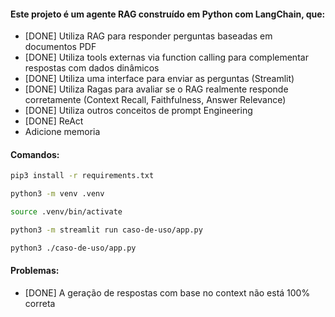 #### Este projeto é um agente RAG construído em Python com LangChain, que:

- [DONE] Utiliza RAG para responder perguntas baseadas em documentos PDF
- [DONE] Utiliza tools externas via function calling para complementar respostas com dados dinâmicos
- [DONE] Utiliza uma interface para enviar as perguntas (Streamlit) 
- [DONE] Utiliza Ragas para avaliar se o RAG realmente responde corretamente (Context Recall, Faithfulness, Answer Relevance)
- [DONE] Utiliza outros conceitos de prompt Engineering
- [DONE] ReAct
- Adicione memoria

#### Comandos:
```bash
pip3 install -r requirements.txt

python3 -m venv .venv

source .venv/bin/activate

python3 -m streamlit run caso-de-uso/app.py

python3 ./caso-de-uso/app.py
```

#### Problemas:

- [DONE] A geração de respostas com base no context não está 100% correta